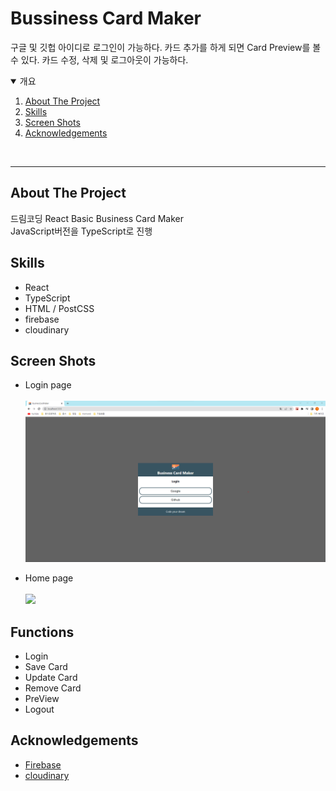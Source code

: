 # Bussiness Card Maker

구글 및 깃헙 아이디로 로그인이 가능하다.
카드 추가를 하게 되면 Card Preview를 볼 수 있다.
카드 수정, 삭제 및 로그아웃이 가능하다.

<details open="open">
  <summary>개요</summary>
  <ol>
    <li><a href="#about-the-project">About The Project</a></li>
    <li><a href="#skills">Skills</a></li>
    <li><a href="#screen-shots">Screen Shots</a></li>
    <li><a href="#acknowledgements">Acknowledgements</a></li>
    <!-- <li><a href="#what-i-learned">What I Learned</a></li> -->
  </ol>
</details>
</br>

---

## About The Project

드림코딩 React Basic Business Card Maker</br>
JavaScript버전을 TypeScript로 진행</br>

## Skills

- React
- TypeScript
- HTML / PostCSS
- firebase
- cloudinary

## Screen Shots

- Login page</br></br>
  <img src="public/screenshot/loginpage.png">

- Home page</br></br>
  <img src="pulic/screenshot/homepage.png">

## Functions

- Login
- Save Card
- Update Card
- Remove Card
- PreView
- Logout

## Acknowledgements

- [Firebase](https://firebase.google.com/)
- [cloudinary](https://cloudinary.com/)
